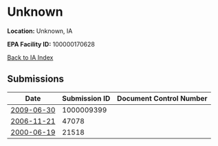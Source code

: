 # Unknown

**Location:** Unknown, IA

**EPA Facility ID:** 100000170628

[Back to IA Index](../../index.md)

## Submissions

| Date | Submission ID | Document Control Number |
|------|--------------|-------------------------|
| [2009-06-30](submissions/1000009399.md) | 1000009399 |  |
| [2006-11-21](submissions/47078.md) | 47078 |  |
| [2000-06-19](submissions/21518.md) | 21518 |  |
